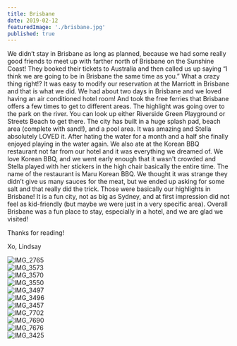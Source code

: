 ```yaml
---
title: Brisbane
date: 2019-02-12
featuredImage: './brisbane.jpg'
published: true
---
```


We didn’t stay in Brisbane as long as planned, because we had some really good friends to meet up with farther north of Brisbane on the Sunshine Coast! They booked their tickets to Australia and then called us up saying “I think we are going to be in Brisbane the same time as you.” What a crazy thing right!? It was easy to modify our reservation at the Marriott in Brisbane and that is what we did. We had about two days in Brisbane and we loved having an air conditioned hotel room! And took the free ferries that Brisbane offers a few times to get to different areas. The highlight was going over to the park on the river. You can look up either Riverside Green Playground or Streets Beach to get there. The city has built in a huge splash pad, beach area (complete with sand!), and a pool area. It was amazing and Stella absolutely LOVED it. After hating the water for a month and a half she finally enjoyed playing in the water again. We also ate at the Korean BBQ restaurant not far from our hotel and it was everything we dreamed of. We love Korean BBQ, and we went early enough that it wasn't crowded and Stella played with her stickers in the high chair basically the entire time. The name of the restaurant is Maru Korean BBQ. We thought it was strange they didn’t give us many sauces for the meat, but we ended up asking for some salt and that really did the trick. Those were basically our highlights in Brisbane! It is a fun city, not as big as Sydney, and at first impression did not feel as kid-friendly (but maybe we were just in a very specific area). Overall Brisbane was a fun place to stay, especially in a hotel, and we are glad we visited! 

Thanks for reading!

Xo, Lindsay

![IMG_2765](IMG_2765.jpg)
<br />
![IMG_3573](IMG_3573.JPG)
<br />
![IMG_3570](IMG_3570.JPG)
<br />
![IMG_3550](IMG_3550.JPG)
<br />
![IMG_3497](IMG_3497.JPG)
<br />
![IMG_3496](IMG_3496.JPG)
<br />
![IMG_3457](IMG_3457.JPG)
<br />
![IMG_7702](IMG_7702.JPG)
<br />
![IMG_7690](IMG_7690.JPG)
<br />
![IMG_7676](IMG_7676.JPG)
<br />
![IMG_3425](IMG_3425.JPG)